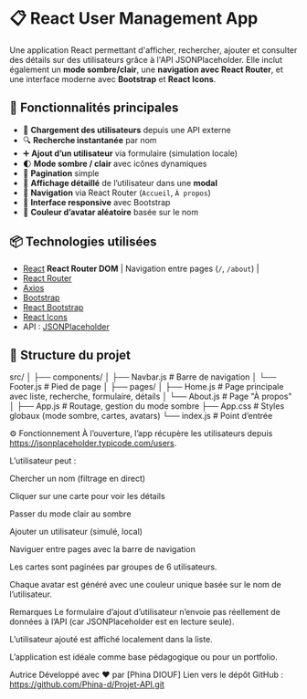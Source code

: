 # 📋 React User Management App

Une application React permettant d'afficher, rechercher, ajouter et consulter des détails sur des utilisateurs grâce à l'API JSONPlaceholder. Elle inclut également un **mode sombre/clair**, une **navigation avec React Router**, et une interface moderne avec **Bootstrap** et **React Icons**.

## 🚀 Fonctionnalités principales

- 🔄 **Chargement des utilisateurs** depuis une API externe
- 🔍 **Recherche instantanée** par nom
- ➕ **Ajout d’un utilisateur** via formulaire (simulation locale)
- 🌓 **Mode sombre / clair** avec icônes dynamiques
- 📑 **Pagination** simple
- 🔎 **Affichage détaillé** de l’utilisateur dans une **modal**
- 🧭 **Navigation** via React Router (`Accueil`, `À propos`)
- 📱 **Interface responsive** avec Bootstrap
- 🎨 **Couleur d’avatar aléatoire** basée sur le nom

## 📦 Technologies utilisées

- [React](https://reactjs.org/)
**React Router DOM** | Navigation entre pages (`/`, `/about`) |
- [React Router](https://reactrouter.com/)
- [Axios](https://axios-http.com/)
- [Bootstrap](https://getbootstrap.com/)
- [React Bootstrap](https://react-bootstrap.github.io/)
- [React Icons](https://react-icons.github.io/react-icons/)
- API : [JSONPlaceholder](https://jsonplaceholder.typicode.com/)

## 📁 Structure du projet

src/
│
├── components/
│ ├── Navbar.js # Barre de navigation
│ └── Footer.js # Pied de page
│
├── pages/
│ ├── Home.js # Page principale avec liste, recherche, formulaire, détails
│ └── About.js # Page "À propos"
│
├── App.js # Routage, gestion du mode sombre
├── App.css # Styles globaux (mode sombre, cartes, avatars)
└── index.js # Point d’entrée

⚙️ Fonctionnement
À l’ouverture, l’app récupère les utilisateurs depuis https://jsonplaceholder.typicode.com/users.

L’utilisateur peut :

Chercher un nom (filtrage en direct)

Cliquer sur une carte pour voir les détails

Passer du mode clair au sombre

Ajouter un utilisateur (simulé, local)

Naviguer entre pages avec la barre de navigation

Les cartes sont paginées par groupes de 6 utilisateurs.

Chaque avatar est généré avec une couleur unique basée sur le nom de l’utilisateur.

Remarques
Le formulaire d’ajout d’utilisateur n’envoie pas réellement de données à l’API (car JSONPlaceholder est en lecture seule).

L’utilisateur ajouté est affiché localement dans la liste.

L’application est idéale comme base pédagogique ou pour un portfolio.

Autrice
Développé avec ❤️ par [Phina DIOUF]
Lien vers le dépôt GitHub : https://github.com/Phina-d/Projet-API.git
